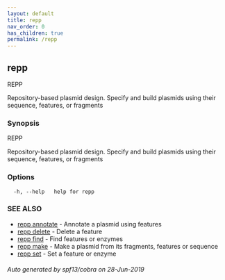 ```yaml
---
layout: default
title: repp
nav_order: 0
has_children: true
permalink: /repp
---
```

## repp

REPP
	
Repository-based plasmid design. Specify and build plasmids using
their sequence, features, or fragments

### Synopsis

REPP
	
Repository-based plasmid design. Specify and build plasmids using
their sequence, features, or fragments

### Options

```
  -h, --help   help for repp
```

### SEE ALSO

* [repp annotate](repp_annotate)	 - Annotate a plasmid using features
* [repp delete](repp_delete)	 - Delete a feature
* [repp find](repp_find)	 - Find features or enzymes
* [repp make](repp_make)	 - Make a plasmid from its fragments, features or sequence
* [repp set](repp_set)	 - Set a feature or enzyme

###### Auto generated by spf13/cobra on 28-Jun-2019

